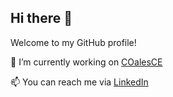 ## Hi there 👋

Welcome to my GitHub profile!

💼 I’m currently working on [COalesCE](https://www.coalesce.coach)

📫 You can reach me via [LinkedIn](https://www.linkedin.com/in/colace)
